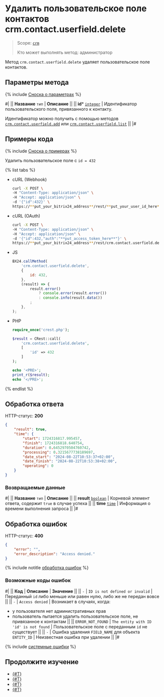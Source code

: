 # Удалить пользовательское поле контактов crm.contact.userfield.delete

> Scope: [`crm`](../../../scopes/permissions.md)
>
> Кто может выполнять метод: администратор

Метод `crm.contact.userfield.delete` удаляет пользовательское поле контактов.

## Параметры метода

{% include [Сноска о параметрах](../../../../_includes/required.md) %}

#|
|| **Название**
`тип` | **Описание** ||
|| **id***
[`integer`](../../../data-types.md) | Идентификатор пользовательского поля, привязанного к контакту.

Идентификатор можно получить с помощью методов [`crm.contact.userfield.add`](./crm-contact-userfield-add.md) или [`crm.contact.userfield.list`](./crm-contact-userfield-list.md) ||
|#

## Примеры кода

{% include [Сноска о примерах](../../../../_includes/examples.md) %}

Удалить пользовательское поле с `id = 432`

{% list tabs %}

- cURL (Webhook)

    ```bash
    curl -X POST \
    -H "Content-Type: application/json" \
    -H "Accept: application/json" \
    -d '{"id":432}' \
    https://**put_your_bitrix24_address**/rest/**put_your_user_id_here**/**put_your_webbhook_here**/crm.contact.userfield.delete
    ```

- cURL (OAuth)

    ```bash
    curl -X POST \
    -H "Content-Type: application/json" \
    -H "Accept: application/json" \
    -d '{"id":432,"auth":"**put_access_token_here**"}' \
    https://**put_your_bitrix24_address**/rest/crm.contact.userfield.delete
    ```

- JS

    ```js
    BX24.callMethod(
        'crm.contact.userfield.delete',
        {
            id: 432,
        },
        (result) => {
            result.error()
                ? console.error(result.error())
                : console.info(result.data())
            ;
        },
    );
    ```

- PHP

    ```php
    require_once('crest.php');

    $result = CRest::call(
        'crm.contact.userfield.delete',
        [
            'id' => 432
        ]
    );

    echo '<PRE>';
    print_r($result);
    echo '</PRE>';
    ```

{% endlist %}

## Обработка ответа

HTTP-статус: **200**

```json
{
    "result": true,
    "time": {
        "start": 1724316817.995457,
        "finish": 1724316818.640754,
        "duration": 0.6452970504760742,
        "processing": 0.3215677738189697,
        "date_start": "2024-08-22T10:53:37+02:00",
        "date_finish": "2024-08-22T10:53:38+02:00",
        "operating": 0
    }
}
```

### Возвращаемые данные

#|
|| **Название**
`тип` | **Описание** ||
|| **result**
[`boolean`](../../../data-types.md) | Корневой элемент ответа, содержит `true` в случае успеха ||
|| **time**
[`time`](../../../data-types.md#time) | Информация о времени выполнения запроса ||
|#

## Обработка ошибок

HTTP-статус: **400**

```json
{
    "error": "",
    "error_description": "Access denied."
}
```

{% include notitle [обработка ошибок](../../../../_includes/error-info.md) %}

### Возможные коды ошибок

#|
|| **Код** | **Описание** | **Значение** ||
|| `-` | `ID is not defined or invalid` | Переданный `id` либо меньше или равен нулю, либо же не передан вовсе ||
|| `-` | `Access denied` | Возникает в случаях, когда:
- у пользователя нет административных прав
- пользователь пытается удалить пользовательское поле, не привязанное к контактам ||
|| `ERROR_NOT_FOUND` | `The entity with ID 'id' is not found` | Пользовательское поле с переданным `id` не существует ||
|| `-` | Ошибка удаления `FIELD_NAME` для объекта `ENTITY_ID` | Неизвестная ошибка при удалении ||
|#

{% include [системные ошибки](../../../../_includes/system-errors.md) %}

## Продолжите изучение

- [{#T}](./crm-contact-userfield-add.md)
- [{#T}](./crm-contact-userfield-update.md)
- [{#T}](./crm-contact-userfield-get.md)
- [{#T}](./crm-contact-userfield-list.md)